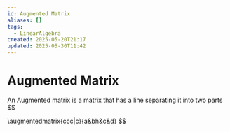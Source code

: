 ```yaml
---
id: Augmented Matrix
aliases: []
tags:
  - LinearAlgebra
created: 2025-05-20T21:17
updated: 2025-05-30T11:42
---
```


# Augmented Matrix
An Augmented matrix is a matrix that has a line separating it into two parts
$$


\augmentedmatrix{ccc|c}{a&bh&c&d}
$$
